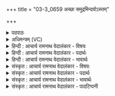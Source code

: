 +++
title = "03-3_0659 अच्छा समुद्रमिन्दवोऽस्तम्"

+++
<details><summary>पदपाठः</summary>

अ꣡च्छ꣢꣯। स꣣मु꣢द्रम्। स꣣म्। उ꣢द्रम्। इ꣡न्द꣢꣯वः। अ꣡स्त꣢꣯म्। गा꣡वः꣢꣯। न। धे꣣न꣡वः꣢। अ꣡ग्म꣢꣯न्। ऋ꣣त꣡स्य꣢। यो꣡नि꣢꣯म्। आ। ६५९।
</details>

<details><summary>अधिमन्त्रम् (VC)</summary>

- पवमानः सोमः
- शतं वैखानसः
- गायत्री
- षड्जः
</details>

<details><summary>हिन्दी : आचार्य रामनाथ वेदालंकार - विषयः</summary>

अगले मन्त्र में यह वर्णन है कि ब्रह्मानन्द-रस किस प्रकार मनुष्यों का उपकार करते हैं।
</details>

<details><summary>हिन्दी : आचार्य रामनाथ वेदालंकार - पदार्थः</summary>

पदार्थान्वय -  (इन्दवः) ब्रह्मानन्द-रस (समुद्रम् अच्छ) हृदय-समुद्र की ओर बहते हुए (ऋतस्य) सत्य के (योनिम्) गृहरूप मेरे अन्तरात्मा को (आ अग्मन्) प्राप्त हुए हैं। किस प्रकार? ( न) जैसे (धेनवः) दूध से तृप्ति प्रदान करनेवाली (गावः) गौएँ (अस्तम्) गोशाला को प्राप्त होती हैं ॥३॥ इस मन्त्र में उपमालङ्कार है ॥३॥
</details>

<details><summary>हिन्दी : आचार्य रामनाथ वेदालंकार - भावार्थः</summary>

भावार्थ -  जैसे गौएँ गोशाला को प्राप्त करके अपने दूध आदि से लोगों को तृप्त करती हैं, वैसे ही ब्रह्मानन्द हृदय और आत्मा में प्रविष्ट होकर उपासकों को तृप्ति प्रदान करते हैं ॥३॥ प्रथम अध्याय में प्रथम खण्ड समाप्त ॥
</details>

<details><summary>संस्कृत : आचार्य रामनाथ वेदालंकार - विषयः</summary>

अथ ब्रह्मानन्दरसाः कथं जनानुपकुर्वन्तीत्याह।
</details>

<details><summary>संस्कृत : आचार्य रामनाथ वेदालंकार - पदार्थः</summary>

पदार्थान्वय -  (इन्दवः) ब्रह्मानन्दरसाः समुद्रम् (अच्छ) हृदयसिन्धुं प्रति प्रवहन्तः (ऋतस्य) सत्यस्य (योनिम्) गृहभूतं मम अन्तरात्मानम् (आ अग्मन्) प्राप्ताः सन्ति। कथमिव ? (धेनवः) दुग्धेन प्रीणयन्त्यः (गावः) अघ्न्याः (अस्तं न) यथा गोगृहं गच्छन्ति तद्वत् ॥३॥ अत्रोपमालङ्कारः ॥३॥
</details>

<details><summary>संस्कृत : आचार्य रामनाथ वेदालंकार - भावार्थः</summary>

भावार्थ -  यथा गावो गोसदनं प्राप्य स्वदुग्धादिना जनान् प्रीणयन्ति तथैव ब्रह्मानन्दाः हृदयमात्मानञ्च प्रविश्योपासकान् प्रीणयन्ति ॥३॥
</details>

<details><summary>संस्कृत : आचार्य रामनाथ वेदालंकार - पादटिप्पनी</summary>

टिप्पनी -   १. ऋ० ९।६६।१२।
</details>